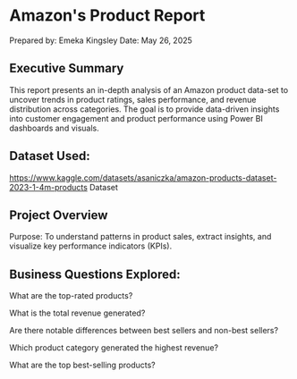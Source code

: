 # Amazon's Product Report
Prepared by: Emeka Kingsley
Date: May 26, 2025

## Executive Summary
This report presents an in-depth analysis of an Amazon product data-set to uncover trends in product ratings, sales performance, and revenue distribution across categories. The goal is to provide data-driven insights into customer engagement and product performance using Power BI dashboards and visuals.

## Dataset Used:
https://www.kaggle.com/datasets/asaniczka/amazon-products-dataset-2023-1-4m-products Dataset

## Project Overview
Purpose: To understand patterns in product sales, extract insights, and visualize key performance indicators (KPIs).

## Business Questions Explored:
What are the top-rated products?

What is the total revenue generated?

Are there notable differences between best sellers and non-best sellers?

Which product category generated the highest revenue?

What are the top best-selling products?
